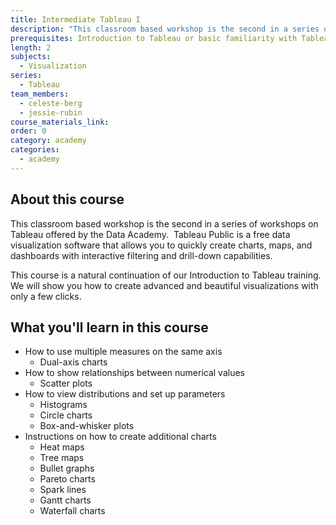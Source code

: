 ```yaml
---
title: Intermediate Tableau I
description: "This classroom based workshop is the second in a series of workshops on Tableau offered by the Data Academy. \_Tableau Public is a free data visualization software that allows you to quickly create charts, maps, and dashboards with interactive filtering and drill-down capabilities."
prerequisites: Introduction to Tableau or basic familiarity with Tableau
length: 2
subjects:
  - Visualization
series:
  - Tableau
team_members:
  - celeste-berg
  - jessie-rubin
course_materials_link:
order: 0
category: academy
categories:
  - academy
---
```



## About this course

This classroom based workshop is the second in a series of workshops on Tableau offered by the Data Academy.  Tableau Public is a free data visualization software that allows you to quickly create charts, maps, and dashboards with interactive filtering and drill-down capabilities.

This course is a natural continuation of our Introduction to Tableau training. We will show you how to create advanced and beautiful visualizations with only a few clicks.

## What you'll learn in this course

* How to use multiple measures on the same axis
  * Dual-axis charts
* How to show relationships between numerical values
  * Scatter plots
* How to view distributions and set up parameters
  * Histograms
  * Circle charts
  * Box-and-whisker plots
* Instructions on how to create additional charts
  * Heat maps
  * Tree maps
  * Bullet graphs
  * Pareto charts
  * Spark lines
  * Gantt charts
  * Waterfall charts